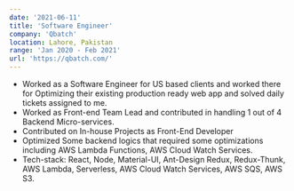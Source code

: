 ```yaml
---
date: '2021-06-11'
title: 'Software Engineer'
company: 'Qbatch'
location: Lahore, Pakistan
range: 'Jan 2020 - Feb 2021'
url: 'https://qbatch.com/'
---
```


- Worked as a Software Engineer for US based clients and worked there for Optimizing their existing production ready web app and solved daily tickets assigned to me.
- Worked as Front-end Team Lead and contributed in handling 1 out of 4 Backend Micro-services.
- Contributed on In-house Projects as Front-End Developer
- Optimized Some backend logics that required some optimizations including AWS Lambda Functions, AWS Cloud Watch Services.
- Tech-stack: React, Node, Material-UI, Ant-Design Redux, Redux-Thunk, AWS Lambda, Serverless, AWS Cloud Watch Services, AWS SQS, AWS S3.
